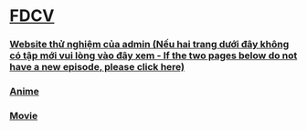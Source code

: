 # [FDCV](https://admin1509.github.io/fdcvteam.blogspot.com/)

### [Website thử nghiệm của admin (Nếu hai trang dưới đây không có tập mới vui lòng vào đây xem - If the two pages below do not have a new episode, please click here)](https://conanvietsub.github.io/)
### [Anime](https://admin1509.github.io/fdcvteam.blogspot.com/anime/)
### [Movie](https://admin1509.github.io/fdcvteam.blogspot.com/movie/)
